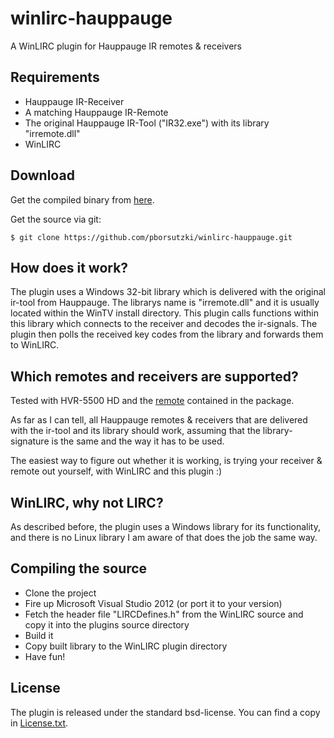 winlirc-hauppauge
=================

A WinLIRC plugin for Hauppauge IR remotes & receivers

Requirements
------------
- Hauppauge IR-Receiver
- A matching Hauppauge IR-Remote
- The original Hauppauge IR-Tool ("IR32.exe") with its library "irremote.dll"
- WinLIRC

Download
--------
Get the compiled binary from
[here](https://github.com/pborsutzki/winlirc-hauppauge/raw/master/compiled%20binaries/winlirc-hauppauge-ir.dll).

Get the source via git:

    $ git clone https://github.com/pborsutzki/winlirc-hauppauge.git

How does it work?
-----------------
The plugin uses a Windows 32-bit library which is delivered with the original ir-tool from Hauppauge.
The librarys name is "irremote.dll" and it is usually located within the WinTV install directory.
This plugin calls functions within this library which connects to the receiver and decodes the ir-signals.
The plugin then polls the received key codes from the library and forwards them to WinLIRC.

Which remotes and receivers are supported?
------------------------------------------
Tested with HVR-5500 HD and the
[remote](https://github.com/pborsutzki/winlirc-hauppauge/blob/master/compatible%20remotes/hvr_5500_rc6_remote.jpg)
contained in the package.

As far as I can tell, all Hauppauge remotes & receivers that are delivered with the ir-tool and its library should work,
assuming that the library-signature is the same and the way it has to be used.

The easiest way to figure out whether it is working, is trying your receiver & remote out yourself,
with WinLIRC and this plugin :)

WinLIRC, why not LIRC?
----------------------
As described before, the plugin uses a Windows library for its functionality,
and there is no Linux library I am aware of that does the job the same way.

Compiling the source
--------------------
- Clone the project
- Fire up Microsoft Visual Studio 2012 (or port it to your version)
- Fetch the header file "LIRCDefines.h" from the WinLIRC source and copy it into the plugins source directory
- Build it
- Copy built library to the WinLIRC plugin directory
- Have fun!

License
-------
The plugin is released under the standard bsd-license. You can find a copy in
[License.txt](https://github.com/pborsutzki/winlirc-hauppauge/blob/master/License.txt).
